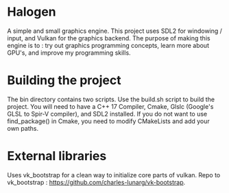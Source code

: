 # Halogen
A simple and small graphics engine. This project uses SDL2 for windowing / input, and Vulkan for the graphics backend. 
The purpose of making this engine is to : try out graphics programming concepts, learn more about GPU's, and improve my programming skills.

# Building the project
The bin directory contains two scripts. Use the build.sh script to build the project. 
You will need to have a C++ 17 Compiler, Cmake, Glslc (Google's GLSL to Spir-V compiler), and SDL2 installed. 
If you do not want to use find_package() in Cmake, you need to modify CMakeLists and add 
your own paths.

# External libraries
Uses vk_bootstrap for a clean way to initialize core parts of vulkan.
Repo to vk_bootstrap : https://github.com/charles-lunarg/vk-bootstrap.


